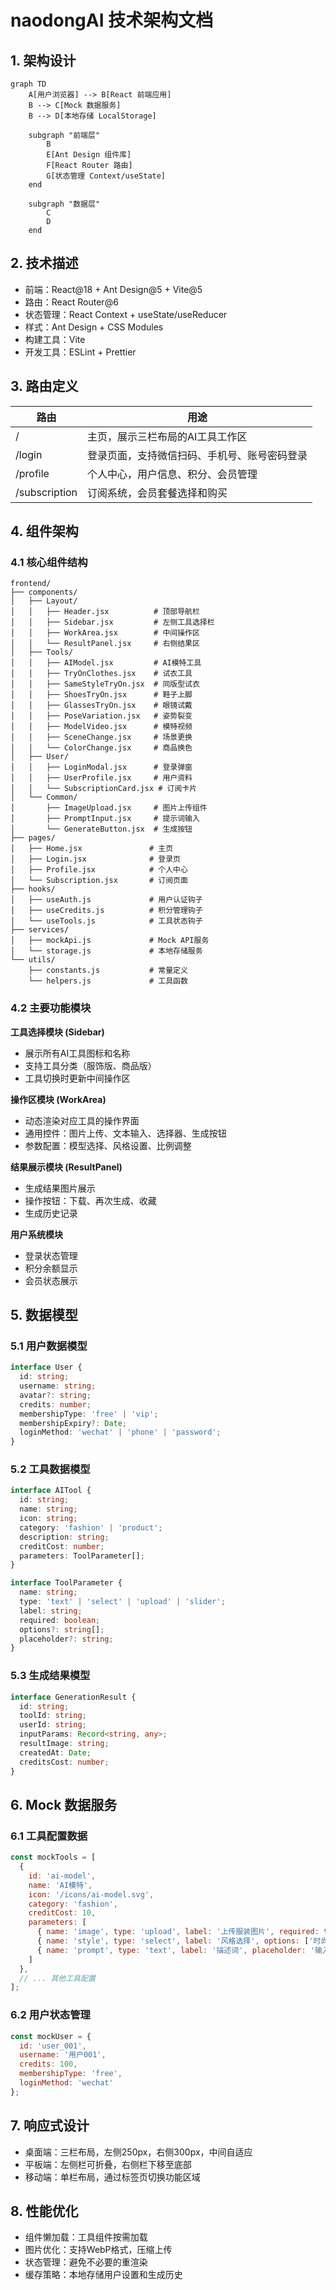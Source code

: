# naodongAI 技术架构文档

## 1. 架构设计

```mermaid
graph TD
    A[用户浏览器] --> B[React 前端应用]
    B --> C[Mock 数据服务]
    B --> D[本地存储 LocalStorage]
    
    subgraph "前端层"
        B
        E[Ant Design 组件库]
        F[React Router 路由]
        G[状态管理 Context/useState]
    end
    
    subgraph "数据层"
        C
        D
    end
```

## 2. 技术描述

- 前端：React@18 + Ant Design@5 + Vite@5
- 路由：React Router@6
- 状态管理：React Context + useState/useReducer
- 样式：Ant Design + CSS Modules
- 构建工具：Vite
- 开发工具：ESLint + Prettier

## 3. 路由定义

| 路由 | 用途 |
|------|------|
| / | 主页，展示三栏布局的AI工具工作区 |
| /login | 登录页面，支持微信扫码、手机号、账号密码登录 |
| /profile | 个人中心，用户信息、积分、会员管理 |
| /subscription | 订阅系统，会员套餐选择和购买 |

## 4. 组件架构

### 4.1 核心组件结构

```
frontend/
├── components/
│   ├── Layout/
│   │   ├── Header.jsx          # 顶部导航栏
│   │   ├── Sidebar.jsx         # 左侧工具选择栏
│   │   ├── WorkArea.jsx        # 中间操作区
│   │   └── ResultPanel.jsx     # 右侧结果区
│   ├── Tools/
│   │   ├── AIModel.jsx         # AI模特工具
│   │   ├── TryOnClothes.jsx    # 试衣工具
│   │   ├── SameStyleTryOn.jsx  # 同版型试衣
│   │   ├── ShoesTryOn.jsx      # 鞋子上脚
│   │   ├── GlassesTryOn.jsx    # 眼镜试戴
│   │   ├── PoseVariation.jsx   # 姿势裂变
│   │   ├── ModelVideo.jsx      # 模特视频
│   │   ├── SceneChange.jsx     # 场景更换
│   │   └── ColorChange.jsx     # 商品换色
│   ├── User/
│   │   ├── LoginModal.jsx      # 登录弹窗
│   │   ├── UserProfile.jsx     # 用户资料
│   │   └── SubscriptionCard.jsx # 订阅卡片
│   └── Common/
│       ├── ImageUpload.jsx     # 图片上传组件
│       ├── PromptInput.jsx     # 提示词输入
│       └── GenerateButton.jsx  # 生成按钮
├── pages/
│   ├── Home.jsx               # 主页
│   ├── Login.jsx              # 登录页
│   ├── Profile.jsx            # 个人中心
│   └── Subscription.jsx       # 订阅页面
├── hooks/
│   ├── useAuth.js             # 用户认证钩子
│   ├── useCredits.js          # 积分管理钩子
│   └── useTools.js            # 工具状态钩子
├── services/
│   ├── mockApi.js             # Mock API服务
│   └── storage.js             # 本地存储服务
└── utils/
    ├── constants.js           # 常量定义
    └── helpers.js             # 工具函数
```

### 4.2 主要功能模块

**工具选择模块 (Sidebar)**
- 展示所有AI工具图标和名称
- 支持工具分类（服饰版、商品版）
- 工具切换时更新中间操作区

**操作区模块 (WorkArea)**
- 动态渲染对应工具的操作界面
- 通用控件：图片上传、文本输入、选择器、生成按钮
- 参数配置：模型选择、风格设置、比例调整

**结果展示模块 (ResultPanel)**
- 生成结果图片展示
- 操作按钮：下载、再次生成、收藏
- 生成历史记录

**用户系统模块**
- 登录状态管理
- 积分余额显示
- 会员状态展示

## 5. 数据模型

### 5.1 用户数据模型

```typescript
interface User {
  id: string;
  username: string;
  avatar?: string;
  credits: number;
  membershipType: 'free' | 'vip';
  membershipExpiry?: Date;
  loginMethod: 'wechat' | 'phone' | 'password';
}
```

### 5.2 工具数据模型

```typescript
interface AITool {
  id: string;
  name: string;
  icon: string;
  category: 'fashion' | 'product';
  description: string;
  creditCost: number;
  parameters: ToolParameter[];
}

interface ToolParameter {
  name: string;
  type: 'text' | 'select' | 'upload' | 'slider';
  label: string;
  required: boolean;
  options?: string[];
  placeholder?: string;
}
```

### 5.3 生成结果模型

```typescript
interface GenerationResult {
  id: string;
  toolId: string;
  userId: string;
  inputParams: Record<string, any>;
  resultImage: string;
  createdAt: Date;
  creditsCost: number;
}
```

## 6. Mock 数据服务

### 6.1 工具配置数据

```javascript
const mockTools = [
  {
    id: 'ai-model',
    name: 'AI模特',
    icon: '/icons/ai-model.svg',
    category: 'fashion',
    creditCost: 10,
    parameters: [
      { name: 'image', type: 'upload', label: '上传服装图片', required: true },
      { name: 'style', type: 'select', label: '风格选择', options: ['时尚', '休闲', '商务'] },
      { name: 'prompt', type: 'text', label: '描述词', placeholder: '输入详细描述...' }
    ]
  },
  // ... 其他工具配置
];
```

### 6.2 用户状态管理

```javascript
const mockUser = {
  id: 'user_001',
  username: '用户001',
  credits: 100,
  membershipType: 'free',
  loginMethod: 'wechat'
};
```

## 7. 响应式设计

- 桌面端：三栏布局，左侧250px，右侧300px，中间自适应
- 平板端：左侧栏可折叠，右侧栏下移至底部
- 移动端：单栏布局，通过标签页切换功能区域

## 8. 性能优化

- 组件懒加载：工具组件按需加载
- 图片优化：支持WebP格式，压缩上传
- 状态管理：避免不必要的重渲染
- 缓存策略：本地存储用户设置和生成历史